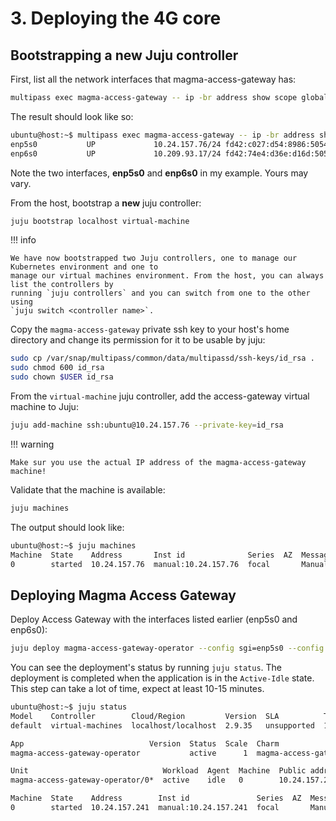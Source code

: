 # 3. Deploying the 4G core

## Bootstrapping a new Juju controller

First, list all the network interfaces that magma-access-gateway has:

```bash
multipass exec magma-access-gateway -- ip -br address show scope global
```

The result should look like so:

```bash
ubuntu@host:~$ multipass exec magma-access-gateway -- ip -br address show scope global
enp5s0           UP             10.24.157.76/24 fd42:c027:d54:8986:5054:ff:feb4:d6b2/64 
enp6s0           UP             10.209.93.17/24 fd42:74e4:d36e:d16d:5054:ff:feae:17d6/64
```

Note the two interfaces, **enp5s0** and **enp6s0** in my example. Yours may vary.

From the host, bootstrap a **new** juju controller:

```bash
juju bootstrap localhost virtual-machine
```
!!! info
    
    We have now bootstrapped two Juju controllers, one to manage our Kubernetes environment and one to 
    manage our virtual machines environment. From the host, you can always list the controllers by 
    running `juju controllers` and you can switch from one to the other using 
    `juju switch <controller name>`.

Copy the `magma-access-gateway` private ssh key to your host's home directory and change its permission
for it to be usable by juju:

```bash
sudo cp /var/snap/multipass/common/data/multipassd/ssh-keys/id_rsa .
sudo chmod 600 id_rsa
sudo chown $USER id_rsa
```

From the `virtual-machine` juju controller, add the access-gateway virtual machine to Juju:

```bash
juju add-machine ssh:ubuntu@10.24.157.76 --private-key=id_rsa
```

!!! warning

    Make sur you use the actual IP address of the magma-access-gateway machine!

Validate that the machine is available:

```bash
juju machines
```

The output should look like:

```bash
ubuntu@host:~$ juju machines
Machine  State    Address       Inst id              Series  AZ  Message
0        started  10.24.157.76  manual:10.24.157.76  focal       Manually provisioned machine
```

## Deploying Magma Access Gateway

Deploy Access Gateway with the interfaces listed earlier (enp5s0 and enp6s0):

```bash
juju deploy magma-access-gateway-operator --config sgi=enp5s0 --config s1=enp6s0 --channel=beta --to 0
```

You can see the deployment's status by running `juju status`. The deployment is completed when 
the application is in the `Active-Idle` state. This step can take a lot of time, expect at least 
10-15 minutes.

```bash
ubuntu@host:~$ juju status
Model    Controller        Cloud/Region         Version  SLA          Timestamp
default  virtual-machines  localhost/localhost  2.9.35   unsupported  15:46:28-04:00

App                            Version  Status  Scale  Charm                          Channel  Rev  Exposed  Message
magma-access-gateway-operator           active      1  magma-access-gateway-operator  beta      14  no       

Unit                              Workload  Agent  Machine  Public address  Ports  Message
magma-access-gateway-operator/0*  active    idle   0        10.24.157.241          

Machine  State    Address        Inst id               Series  AZ  Message
0        started  10.24.157.241  manual:10.24.157.241  focal       Manually provisioned machine
```
